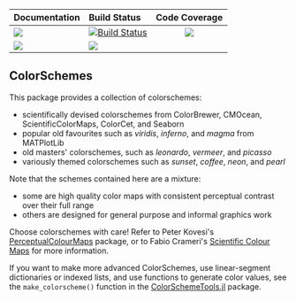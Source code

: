 | **Documentation**                       | **Build Status**                           | **Code Coverage**               |
|:--------------------------------------- |:-------------------------------------------|:-------------------------------:|
| [![][docs-stable-img]][docs-stable-url] | [![Build Status][ci-img]][ci-url]          | [![][codecov-img]][codecov-url] |
| [![][docs-latest-img]][docs-latest-url] | [![][appveyor-img]][appveyor-url]          |                                 |

## ColorSchemes

This package provides a collection of colorschemes:

- scientifically devised colorschemes from ColorBrewer, CMOcean, ScientificColorMaps, ColorCet, and Seaborn
- popular old favourites such as _viridis_, _inferno_, and _magma_ from MATPlotLib
- old masters' colorschemes, such as _leonardo_, _vermeer_, and _picasso_
- variously themed colorschemes such as _sunset_, _coffee_, _neon_, and _pearl_

Note that the schemes contained here are a mixture:

- some are high quality color maps with consistent perceptual contrast over their full range
- others are designed for general purpose and informal graphics work

Choose colorschemes with care! Refer to Peter Kovesi's [PerceptualColourMaps](https://github.com/peterkovesi/PerceptualColourMaps.jl) package, or to Fabio Crameri's [Scientific Colour Maps](http://www.fabiocrameri.ch/colourmaps.php) for more information.

If you want to make more advanced ColorSchemes, use linear-segment dictionaries or indexed lists, and use functions to generate color values, see the `make_colorscheme()` function in the [ColorSchemeTools.jl](https://github.com/JuliaGraphics/ColorSchemeTools.jl) package.

[docs-stable-img]: https://img.shields.io/badge/docs-stable%20release-blue.svg
[docs-stable-url]: https://JuliaGraphics.github.io/ColorSchemes.jl/stable/

[docs-latest-img]: https://img.shields.io/badge/docs-in_development-orange.svg
[docs-latest-url]: https://JuliaGraphics.github.io/ColorSchemes.jl/latest/

[travis-img]: https://travis-ci.com/JuliaGraphics/ColorSchemes.jl.svg?branch=master
[travis-url]: https://travis-ci.com/JuliaGraphics/ColorSchemes.jl

[appveyor-img]: https://ci.appveyor.com/api/projects/status/59hherf65c713iaw/branch/master?svg=true
[appveyor-url]: https://ci.appveyor.com/project/cormullion/colorschemetools-jl

[codecov-img]: https://codecov.io/gh/JuliaGraphics/ColorSchemes.jl/branch/master/graph/badge.svg
[codecov-url]: https://codecov.io/gh/JuliaGraphics/ColorSchemes.jl

[ci-img]: https://github.com/JuliaGraphics/ColorSchemes.jl/workflows/CI/badge.svg
[ci-url]: https://github.com/JuliaGraphics/ColorSchemes.jl/actions?query=workflow%3ACI
